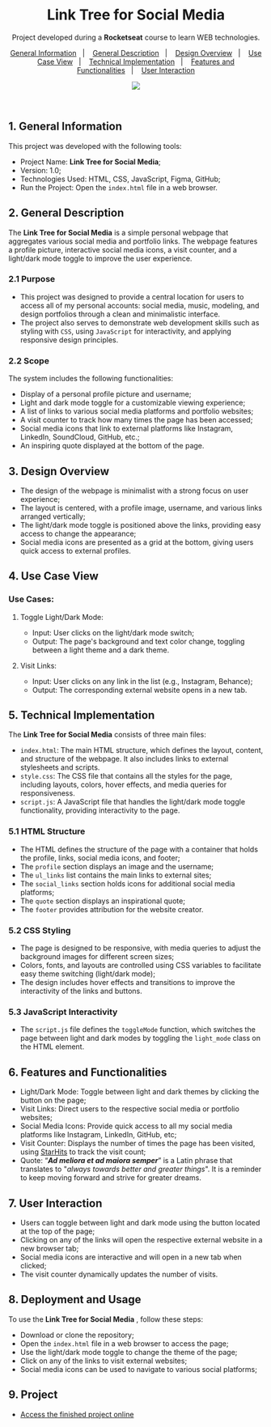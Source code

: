 <h1 align="center"> Link Tree for Social Media </h1>

<p align="center">
Project developed during a <strong>Rocketseat</strong> course to learn WEB technologies. <br/>
</p>

<p align="center">
  <a href="#1.-general-information">General Information</a>&nbsp;&nbsp;&nbsp;|&nbsp;&nbsp;&nbsp;
  <a href="#2.-general-description">General Description</a>&nbsp;&nbsp;&nbsp;|&nbsp;&nbsp;&nbsp;
  <a href="#3.-design-overview">Design Overview</a>&nbsp;&nbsp;&nbsp;|&nbsp;&nbsp;&nbsp;
  <a href="#4.-use-case-view">Use Case View</a>&nbsp;&nbsp;&nbsp;|&nbsp;&nbsp;&nbsp;
  <a href="#5.-technical-implementation">Technical Implementation</a>&nbsp;&nbsp;&nbsp;|&nbsp;&nbsp;&nbsp;
  <a href="#6.-features-and-functionalities">Features and Functionalities</a>&nbsp;&nbsp;&nbsp;|&nbsp;&nbsp;&nbsp;
  <a href="#7.-user-interaction">User Interaction</a>
</p>

<p align="center">
  <a href="https://hits.seeyoufarm.com"><img src="https://hits.seeyoufarm.com/api/count/incr/badge.svg?url=https%3A%2F%2Fwww.giacomosalsano.com&count_bg=%23000000&title_bg=%23555555&icon=&icon_color=%23E7E7E7&title=visits&edge_flat=false"/></a>
</p>

<br>

## 1. General Information

This project was developed with the following tools:

- Project Name: **Link Tree for Social Media**;
- Version: 1.0;
- Technologies Used: HTML, CSS, JavaScript, Figma, GitHub;
- Run the Project: Open the `index.html` file in a web browser.


## 2. General Description
The **Link Tree for Social Media** is a simple personal webpage that aggregates various social media and portfolio links. The webpage features a profile picture, interactive social media icons, a visit counter, and a light/dark mode toggle to improve the user experience.

### 2.1 Purpose
- This project was designed to provide a central location for users to access all of my personal accounts: social media, music, modeling, and design portfolios through a clean and minimalistic interface.
- The project also serves to demonstrate web development skills such as styling with `CSS`, using `JavaScript` for interactivity, and applying responsive design principles.

### 2.2 Scope
The system includes the following functionalities:

- Display of a personal profile picture and username;
- Light and dark mode toggle for a customizable viewing experience;
- A list of links to various social media platforms and portfolio websites;
- A visit counter to track how many times the page has been accessed;
- Social media icons that link to external platforms like Instagram, LinkedIn, SoundCloud, GitHub, etc.;
- An inspiring quote displayed at the bottom of the page.

## 3. Design Overview
- The design of the webpage is minimalist with a strong focus on user experience;
- The layout is centered, with a profile image, username, and various links arranged vertically;
- The light/dark mode toggle is positioned above the links, providing easy access to change the appearance;
- Social media icons are presented as a grid at the bottom, giving users quick access to external profiles.

## 4. Use Case View
### Use Cases:
1. Toggle Light/Dark Mode:
    - Input: User clicks on the light/dark mode switch;
    - Output: The page's background and text color change, toggling between a light theme and a dark theme.

2. Visit Links:
    - Input: User clicks on any link in the list (e.g., Instagram, Behance);
    - Output: The corresponding external website opens in a new tab.


## 5. Technical Implementation
The **Link Tree for Social Media** consists of three main files:

- `index.html`: The main HTML structure, which defines the layout, content, and structure of the webpage. It also includes links to external stylesheets and scripts.
- `style.css`: The CSS file that contains all the styles for the page, including layouts, colors, hover effects, and media queries for responsiveness.
- `script.js`: A JavaScript file that handles the light/dark mode toggle functionality, providing interactivity to the page.

### 5.1 HTML Structure
- The HTML defines the structure of the page with a container that holds the profile, links, social media icons, and footer;
- The `profile` section displays an image and the username;
- The `ul_links` list contains the main links to external sites;
- The `social_links` section holds icons for additional social media platforms;
- The `quote` section displays an inspirational quote;
- The `footer` provides attribution for the website creator.

### 5.2 CSS Styling
- The page is designed to be responsive, with media queries to adjust the background images for different screen sizes;
- Colors, fonts, and layouts are controlled using CSS variables to facilitate easy theme switching (light/dark mode);
- The design includes hover effects and transitions to improve the interactivity of the links and buttons.

### 5.3 JavaScript Interactivity
- The `script.js` file defines the `toggleMode` function, which switches the page between light and dark modes by toggling the `light_mode` class on the HTML element.

## 6. Features and Functionalities
- Light/Dark Mode: Toggle between light and dark themes by clicking the button on the page;
- Visit Links: Direct users to the respective social media or portfolio websites;
- Social Media Icons: Provide quick access to all my social media platforms like Instagram, LinkedIn, GitHub, etc;
- Visit Counter: Displays the number of times the page has been visited, using [StarHits](https://hits.seeyoufarm.com/) to track the visit count;
- Quote: “**_Ad meliora et ad maiora semper_**” is a Latin phrase that translates to "_always towards better and greater things_". It is a reminder to keep moving forward and strive for greater dreams.

## 7. User Interaction
- Users can toggle between light and dark mode using the button located at the top of the page;
- Clicking on any of the links will open the respective external website in a new browser tab;
- Social media icons are interactive and will open in a new tab when clicked;
- The visit counter dynamically updates the number of visits.

## 8. Deployment and Usage
To use the **Link Tree for Social Media** , follow these steps:

- Download or clone the repository;
- Open the `index.html` file in a web browser to access the page;
- Use the light/dark mode toggle to change the theme of the page;
- Click on any of the links to visit external websites;
- Social media icons can be used to navigate to various social platforms;

## 9. Project

- [Access the finished project online](https://giacomosalsano.com)


